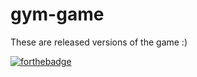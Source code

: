 # gym-game


These are released versions of the game :)


[![forthebadge](https://forthebadge.com/images/badges/fuck-it-ship-it.svg)](https://forthebadge.com)
